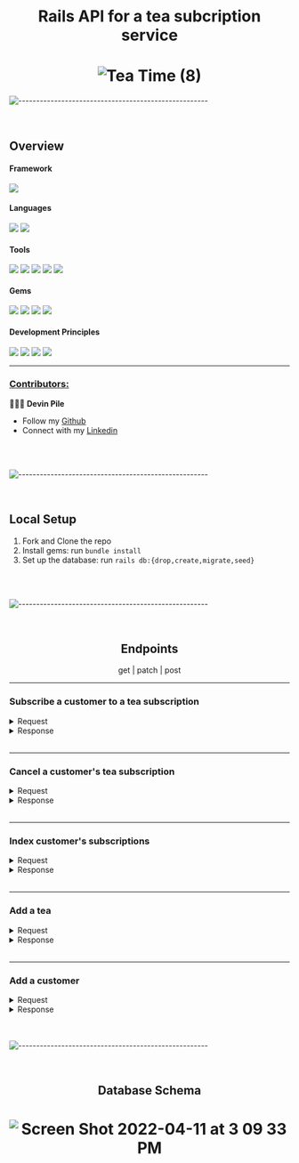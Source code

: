 # <div align="center">Rails API for a tea subcription service</div>


# <div align="center">![Tea Time (8)](https://user-images.githubusercontent.com/87088092/163321616-2709dc54-55c5-4277-8496-249b8eeec256.png)
</div>

![-----------------------------------------------------](https://raw.githubusercontent.com/andreasbm/readme/master/assets/lines/rainbow.png)

<br>

## Overview


#### Framework
<p>
  <img src="https://img.shields.io/badge/Ruby%20On%20Rails-b81818.svg?&style=flat&logo=rubyonrails&logoColor=white" />
</p>

#### Languages
<p>
  <img src="https://img.shields.io/badge/Ruby-CC0000.svg?&style=flaste&logo=ruby&logoColor=white" />
  <img src="https://img.shields.io/badge/ActiveRecord-CC0000.svg?&style=flaste&logo=rubyonrails&logoColor=white" />
</p>

#### Tools
<p>
  <img src="https://img.shields.io/badge/Atom-66595C.svg?&style=flaste&logo=atom&logoColor=white" />  
  <img src="https://img.shields.io/badge/Git-F05032.svg?&style=flaste&logo=git&logoColor=white" />
  <img src="https://img.shields.io/badge/GitHub-181717.svg?&style=flaste&logo=github&logoColor=white" />
  <img src="https://img.shields.io/badge/Postman-FF6E4F.svg?&style=flat&logo=postman&logoColor=white" />
  <img src="https://img.shields.io/badge/PostgreSQL-%234169E1?logo=postgresql&logoColor=white" />
</p>

#### Gems
<p>
  <img src="https://img.shields.io/badge/rspec--rails-b81818.svg?&style=flaste&logo=rubygems&logoColor=white" />
  <img src="https://img.shields.io/badge/pry-b81818.svg?&style=flaste&logo=rubygems&logoColor=white" />   
  <img src="https://img.shields.io/badge/simplecov-b81818.svg?&style=flaste&logo=rubygems&logoColor=white" />  
  <img src="https://img.shields.io/badge/shoulda--matchers-b81818.svg?&style=flaste&logo=rubygems&logoColor=white" />
</p>

#### Development Principles
<p>
  <img src="https://img.shields.io/badge/OOP-b81818.svg?&style=flaste&logo=OOP&logoColor=white" />
  <img src="https://img.shields.io/badge/TDD-b87818.svg?&style=flaste&logo=TDD&logoColor=white" />
  <img src="https://img.shields.io/badge/MVC-FF6E4F.svg?&style=flaste&logo=MVC&logoColor=white" />
  <img src="https://img.shields.io/badge/REST-33b818.svg?&style=flaste&logo=REST&logoColor=white" />  
</p>

<hr>

### <ins>Contributors:</ins>

👨🏽‍💻 **Devin Pile**

- Follow my [Github](https://github.com/devin-p-lay)
- Connect with my [Linkedin](https://www.linkedin.com/in/devin-pile-162460165/)

<br>

<br>

![-----------------------------------------------------](https://raw.githubusercontent.com/andreasbm/readme/master/assets/lines/rainbow.png)

<br>

## Local Setup

1. Fork and Clone the repo
2. Install gems: run `bundle install`
3. Set up the database: run  `rails db:{drop,create,migrate,seed}`

<br>

<br>

![-----------------------------------------------------](https://raw.githubusercontent.com/andreasbm/readme/master/assets/lines/rainbow.png)

<br>

## <div align="center">Endpoints</div>

<div align="center"> get   |   patch   |     post </div>

<hr>

### Subscribe a customer to a tea subscription
  <details close="close">
  <summary>Request</summary>
  
```
    post "/api/v1/customers/:customer_id/subscriptions"
```
  
  Request body:
```
{
    "tea_id": "1",
    "frequency": "weekly",
    "title": "example",
    "price": "20.00"
}
```
  
</details>

<details close="close">
  <summary>Response</summary>
  
```json
{
    "data": {
        "id": "6",
        "type": "subscription",
        "attributes": {
            "customer_id": 1,
            "tea_id": 1,
            "title": "example",
            "price": 20.0,
            "frequency": "weekly",
            "status": "active"
        }
    }
}
```

  
</details>

<br>

<hr>
  
### Cancel a customer's tea subscription

 <details close="close">
  <summary>Request</summary>

`PATCH "/api/v1/customers/:customer_id/subscriptions/:subscription_id?status=cancelled"`

</details>

<details close="close">
  <summary>Response</summary>
  
```json
{
    "data": {
        "id": "1",
        "type": "subscription",
        "attributes": {
            "customer_id": 1,
            "tea_id": 1,
            "title": "test",
            "price": 10.0,
            "frequency": "weekly",
            "status": "cancelled"
        }
    }
}
```
  
</details>

<br>

<hr>

### Index customer's subscriptions

 <details close="close">
  <summary>Request</summary>

`GET "/api/v1/customers/:customer_id/subscriptions"`

</details>

<details close="close">
  <summary>Response</summary>
  
```json
{
    "data": [
        {
            "id": "1",
            "type": "subscription",
            "attributes": {
                "customer_id": 1,
                "tea_id": 1,
                "title": "test",
                "price": 10.0,
                "frequency": "weekly",
                "status": "cancelled"
            }
        },
        {
            "id": "2",
            "type": "subscription",
            "attributes": {
                "customer_id": 1,
                "tea_id": 2,
                "title": "example",
                "price": 12.0,
                "frequency": "monthly",
                "status": "active"
            }
        },
        {
            "id": "3",
            "type": "subscription",
            "attributes": {
                "customer_id": 1,
                "tea_id": 3,
                "title": "example",
                "price": 20.0,
                "frequency": "yearly",
                "status": "active"
            }
        }
    ]

}
```

  
</details>

<br>

<hr>

### Add a tea 

<details close="close">
  <summary>Request</summary>
  
`POST "/api/v1/teas"`

Request body:
```
{
    "title": "Oolong Tea",
    "description": "Organic, top rated",
    "temperature": "152",
    "brew_time": "Between 2-5 minutes"
}
```
  
</details>

<details close="close">
  <summary>Response</summary>
  
  ```json
{
    "data": {
        "id": "2",
        "type": "tea",
        "attributes": {
            "title": "Oolong Tea",
            "description": "Organic, top rated",
            "temperature": 152,
            "brew_time": "Between 2-5 minutes"
        }
    }
}
```
</details>

<br> 

<hr>

### Add a customer

<details close="close">
  <summary>Request</summary>
  
```
    post "/api/v1/customers"
```
  Request body:
```
  
  {
      first_name: 'Beckett',
      last_name: 'Bengal',
      email: 'test@meowmail.com',
      address: 'Street, City, State'
  }
```
  
</details>

<details close="close">
  <summary>Response</summary>
  
```json
  
{
    "data": {
        "id": "2",
        "type": "customer",
        "attributes": {
            "first_name": "Beckett",
            "last_name": "Bengal",
            "email": "test@meowmail.com",
            "address": "Street, City, State"
        }
    }
}
```
  
</details>

<br>

<br>

![-----------------------------------------------------](https://raw.githubusercontent.com/andreasbm/readme/master/assets/lines/rainbow.png)

<br>

## <div align="center"> Database Schema </div>

# <div align="center">![Screen Shot 2022-04-11 at 3 09 33 PM](https://user-images.githubusercontent.com/87088092/163325076-c8d87205-5bbd-4851-99e7-48841be20313.png)</div>
